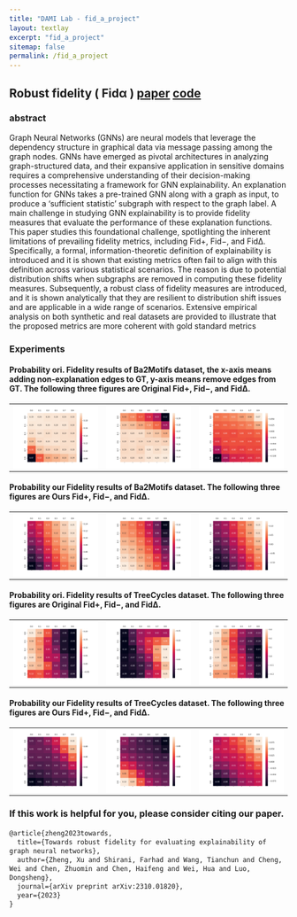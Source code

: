 ```yaml
---
title: "DAMI Lab - fid_a_project"
layout: textlay
excerpt: "fid_a_project"
sitemap: false
permalink: /fid_a_project
---
```


## Robust fidelity ( Fidα )  [paper](https://openreview.net/pdf?id=up6hr4hIQH) [code](https://github.com/AslanDing/Fidelity) 

### abstract

Graph Neural Networks (GNNs) are neural models that leverage the dependency
structure in graphical data via message passing among the graph nodes. GNNs
have emerged as pivotal architectures in analyzing graph-structured data, and their
expansive application in sensitive domains requires a comprehensive understanding of their decision-making processes necessitating a framework for GNN
explainability. An explanation function for GNNs takes a pre-trained GNN along
with a graph as input, to produce a ‘sufficient statistic’ subgraph with respect to
the graph label. A main challenge in studying GNN explainability is to provide
fidelity measures that evaluate the performance of these explanation functions.
This paper studies this foundational challenge, spotlighting the inherent limitations
of prevailing fidelity metrics, including  Fid+, Fid−, and Fid∆. Specifically, a
formal, information-theoretic definition of explainability is introduced and it is
shown that existing metrics often fail to align with this definition across various
statistical scenarios. The reason is due to potential distribution shifts when subgraphs are removed in computing these fidelity measures. 
Subsequently, a robust
class of fidelity measures are introduced, and it is shown analytically that they are
resilient to distribution shift issues and are applicable in a wide range of scenarios.
Extensive empirical analysis on both synthetic and real datasets are provided to
illustrate that the proposed metrics are more coherent with gold standard metrics

### 


### Experiments
#### Probability ori. Fidelity results of Ba2Motifs dataset, the x-axis means adding non-explanation edges to GT, y-axis means remove edges from GT. The following three figures are Original Fid+, Fid−, and Fid∆.

<center class="ba2">
<table>
  <tr>
    <td><img src="../images/fidelity/GNN_ba2_results_ori_fid_1fid_plus prob.png"  width = "100%" alt="" align=center /> </td>
    <td><img src="../images/fidelity//GNN_ba2_results_ori_fid_1fid_minus prob.png"  width = "100%" alt="" align=center /></td>
    <td><img src="../images/fidelity//GNN_ba2_results_ori_fid_1fid_Delta prob.png"  width = "100%" alt="" align=center /></td>
  </tr>
 </table>

</center>



#### Probability our Fidelity results of Ba2Motifs dataset. The following three figures are Ours Fid+, Fid−, and Fid∆.
<center class="ba2">

<table>
  <tr>
    <td><img src="../images/fidelity/GNN_ba2_results_new_fid_0_0_seeds_1_fid_plus prob.png"  width = "100%" alt="" align=center /> </td>
    <td><img src="../images/fidelity/GNN_ba2_results_new_fid_0_0_seeds_1_fid_minus prob.png"  width = "100%" alt="" align=center /></td>
    <td><img src="../images/fidelity/GNN_ba2_results_new_fid_0_0_seeds_1_fid_Delta prob.png"  width = "100%" alt="" align=center /></td>
  </tr>
 </table>
</center>

#### Probability ori. Fidelity results of TreeCycles dataset. The following three figures are Original Fid+, Fid−, and Fid∆.
<center class="ba2">
<table>
  <tr>
    <td><img src="../images/fidelity/GNN_syn3_results_ori_fid_1fid_plus prob.png"  width = "100%" alt="" align=center /> </td>
    <td><img src="../images/fidelity/GNN_syn3_results_ori_fid_1fid_minus prob.png"  width = "100%" alt="" align=center /></td>
    <td><img src="../images/fidelity/GNN_syn3_results_ori_fid_1fid_Delta prob.png"  width = "100%" alt="" align=center /></td>
  </tr>
 </table>
</center>

#### Probability our Fidelity results of TreeCycles dataset. The following three figures are Ours Fid+, Fid−, and Fid∆.
<center class="ba2">

<table>
  <tr>
    <td><img src="../images/fidelity/GNN_syn3_results_new_fid_0_0_seeds_1_fid_plus prob.png"  width = "100%" alt="" align=center /> </td>
    <td><img src="../images/fidelity/GNN_syn3_results_new_fid_0_0_seeds_1_fid_minus prob.png"  width = "100%" alt="" align=center /></td>
    <td><img src="../images/fidelity/GNN_syn3_results_new_fid_0_0_seeds_1_fid_Delta prob.png"  width = "100%" alt="" align=center /></td>
  </tr>
 </table>
</center>



### If this work is helpful for you, please consider citing our paper.

```angular2html
@article{zheng2023towards,
  title={Towards robust fidelity for evaluating explainability of graph neural networks},
  author={Zheng, Xu and Shirani, Farhad and Wang, Tianchun and Cheng, Wei and Chen, Zhuomin and Chen, Haifeng and Wei, Hua and Luo, Dongsheng},
  journal={arXiv preprint arXiv:2310.01820},
  year={2023}
}
```

